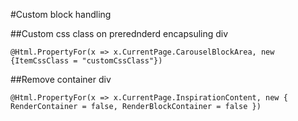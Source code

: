 ﻿#Custom block handling

##Custom css class on prerednderd encapsuling div

```
@Html.PropertyFor(x => x.CurrentPage.CarouselBlockArea, new {ItemCssClass = "customCssClass"})
```

##Remove container div
```
@Html.PropertyFor(x => x.CurrentPage.InspirationContent, new { RenderContainer = false, RenderBlockContainer = false })
```
